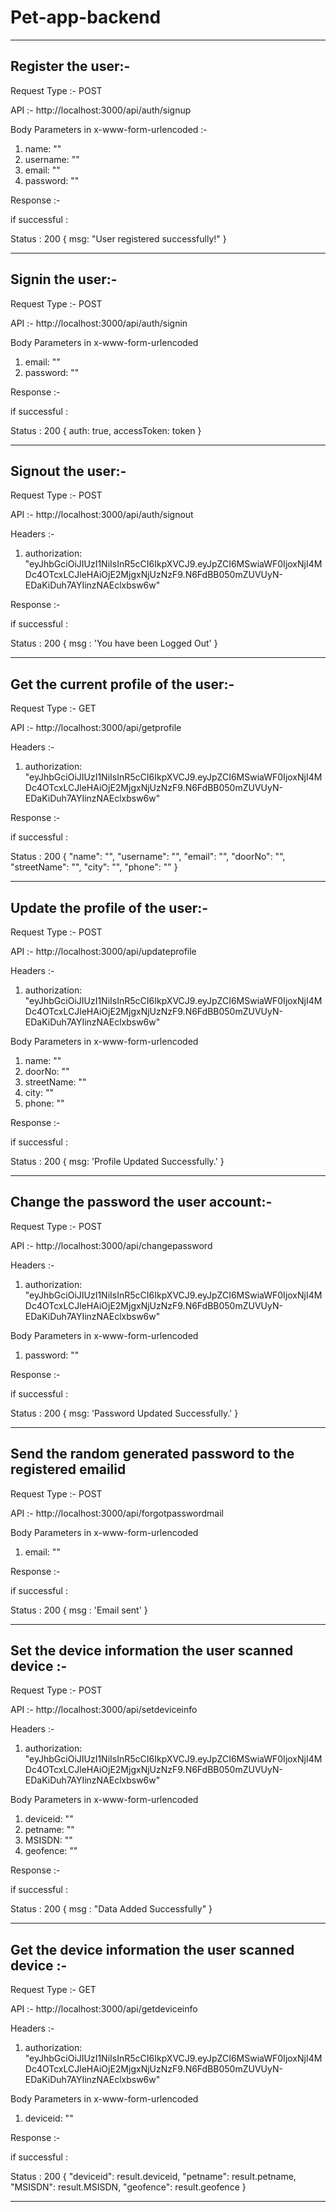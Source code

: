 # Pet-app-backend

---------------------------------------------------------------------------------------------------------------------------------------------------------------------------------

## Register the user:- 

Request Type :- POST

API :- http://localhost:3000/api/auth/signup

Body Parameters in x-www-form-urlencoded :-
1) name: ""
2) username: ""
3) email: ""
4) password: ""

Response :- 

if successful :

  Status : 200
  {
    msg: "User registered successfully!"
  }

---------------------------------------------------------------------------------------------------------------------------------------------------------------------------------

## Signin the user:- 

Request Type :- POST

API :- http://localhost:3000/api/auth/signin

Body Parameters in x-www-form-urlencoded
1) email: ""
2) password: ""

Response :- 

if successful :

  Status : 200
  {
    auth: true, 
    accessToken: token
  }  

---------------------------------------------------------------------------------------------------------------------------------------------------------------------------------

## Signout the user:- 

Request Type :- POST

API :- http://localhost:3000/api/auth/signout

Headers :- 
1) authorization: "eyJhbGciOiJIUzI1NiIsInR5cCI6IkpXVCJ9.eyJpZCI6MSwiaWF0IjoxNjI4MDc4OTcxLCJleHAiOjE2MjgxNjUzNzF9.N6FdBB050mZUVUyN-EDaKiDuh7AYIinzNAEclxbsw6w"

Response :- 

if successful :

  Status : 200
  {
    msg : 'You have been Logged Out'
  }  


---------------------------------------------------------------------------------------------------------------------------------------------------------------------------------

## Get the current profile of the user:- 

Request Type :- GET

API :- http://localhost:3000/api/getprofile

Headers :- 
1) authorization: "eyJhbGciOiJIUzI1NiIsInR5cCI6IkpXVCJ9.eyJpZCI6MSwiaWF0IjoxNjI4MDc4OTcxLCJleHAiOjE2MjgxNjUzNzF9.N6FdBB050mZUVUyN-EDaKiDuh7AYIinzNAEclxbsw6w"

Response :- 

if successful :

  Status : 200
  {
    "name": "",
    "username": "",
    "email": "",
    "doorNo": "",
    "streetName": "",
    "city": "",
    "phone": ""
  }

---------------------------------------------------------------------------------------------------------------------------------------------------------------------------------

## Update the profile of the user:- 

Request Type :- POST

API :- http://localhost:3000/api/updateprofile

Headers :- 
1) authorization: "eyJhbGciOiJIUzI1NiIsInR5cCI6IkpXVCJ9.eyJpZCI6MSwiaWF0IjoxNjI4MDc4OTcxLCJleHAiOjE2MjgxNjUzNzF9.N6FdBB050mZUVUyN-EDaKiDuh7AYIinzNAEclxbsw6w"

Body Parameters in x-www-form-urlencoded
1) name: ""
2) doorNo: ""
3) streetName: ""
4) city: ""
5) phone: ""

Response :- 

if successful :

  Status : 200
  {
    msg: 'Profile Updated Successfully.'
  }

---------------------------------------------------------------------------------------------------------------------------------------------------------------------------------

## Change the password the user account:- 

Request Type :- POST

API :- http://localhost:3000/api/changepassword

Headers :- 
1) authorization: "eyJhbGciOiJIUzI1NiIsInR5cCI6IkpXVCJ9.eyJpZCI6MSwiaWF0IjoxNjI4MDc4OTcxLCJleHAiOjE2MjgxNjUzNzF9.N6FdBB050mZUVUyN-EDaKiDuh7AYIinzNAEclxbsw6w"

Body Parameters in x-www-form-urlencoded
1) password: ""

Response :- 

if successful :

  Status : 200
  {
    msg: 'Password Updated Successfully.'
  }

---------------------------------------------------------------------------------------------------------------------------------------------------------------------------------

## Send the random generated password to the registered emailid

Request Type :- POST

API :- http://localhost:3000/api/forgotpasswordmail

Body Parameters in x-www-form-urlencoded
1) email: ""

Response :- 

if successful :

  Status : 200
  {
    msg : 'Email sent'
  }


---------------------------------------------------------------------------------------------------------------------------------------------------------------------------------

## Set the device information the user scanned device :- 

Request Type :- POST

API :- http://localhost:3000/api/setdeviceinfo

Headers :- 
1) authorization: "eyJhbGciOiJIUzI1NiIsInR5cCI6IkpXVCJ9.eyJpZCI6MSwiaWF0IjoxNjI4MDc4OTcxLCJleHAiOjE2MjgxNjUzNzF9.N6FdBB050mZUVUyN-EDaKiDuh7AYIinzNAEclxbsw6w"

Body Parameters in x-www-form-urlencoded
1) deviceid: ""
2) petname: ""
3) MSISDN: ""
4) geofence: ""

Response :- 

if successful :

  Status : 200
  {
    msg : "Data Added Successfully"
  }


---------------------------------------------------------------------------------------------------------------------------------------------------------------------------------

## Get the device information the user scanned device :- 

Request Type :- GET

API :- http://localhost:3000/api/getdeviceinfo

Headers :- 
1) authorization: "eyJhbGciOiJIUzI1NiIsInR5cCI6IkpXVCJ9.eyJpZCI6MSwiaWF0IjoxNjI4MDc4OTcxLCJleHAiOjE2MjgxNjUzNzF9.N6FdBB050mZUVUyN-EDaKiDuh7AYIinzNAEclxbsw6w"

Body Parameters in x-www-form-urlencoded
1) deviceid: ""

Response :- 

if successful :

  Status : 200
  {
    "deviceid": result.deviceid,
    "petname": result.petname,
    "MSISDN": result.MSISDN,
    "geofence": result.geofence
  }


---------------------------------------------------------------------------------------------------------------------------------------------------------------------------------
